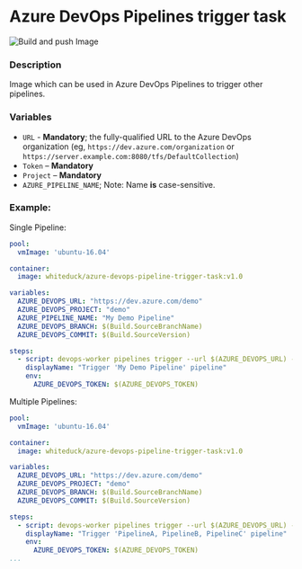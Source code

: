 # Azure DevOps Pipelines trigger task
![Build and push Image](https://github.com/whiteducksoftware/azure-devops-trigger-pipelines-task-go/workflows/Build%20and%20push%20Image/badge.svg)

### Description
Image which can be used in Azure DevOps Pipelines to trigger other pipelines.  

### Variables
- `URL` - **Mandatory**; the fully-qualified URL to the Azure DevOps organization (eg, `https://dev.azure.com/organization` or `https://server.example.com:8080/tfs/DefaultCollection`)
- `Token` – **Mandatory**  
- `Project` – **Mandatory** 
- `AZURE_PIPELINE_NAME`; Note: Name **is** case-sensitive.


### Example:
Single Pipeline:
```yaml
pool:
  vmImage: 'ubuntu-16.04'

container: 
  image: whiteduck/azure-devops-pipeline-trigger-task:v1.0

variables:
  AZURE_DEVOPS_URL: "https://dev.azure.com/demo"
  AZURE_DEVOPS_PROJECT: "demo"
  AZURE_PIPELINE_NAME: "My Demo Pipeline"
  AZURE_DEVOPS_BRANCH: $(Build.SourceBranchName)
  AZURE_DEVOPS_COMMIT: $(Build.SourceVersion)

steps:
  - script: devops-worker pipelines trigger --url $(AZURE_DEVOPS_URL) --token $(AZURE_DEVOPS_TOKEN) --project $(AZURE_DEVOPS_PROJECT) -- $(AZURE_PIPELINE_NAME)
    displayName: "Trigger 'My Demo Pipeline' pipeline"
    env:
      AZURE_DEVOPS_TOKEN: $(AZURE_DEVOPS_TOKEN)
```

Multiple Pipelines:
```yaml
pool:
  vmImage: 'ubuntu-16.04'

container: 
  image: whiteduck/azure-devops-pipeline-trigger-task:v1.0

variables:
  AZURE_DEVOPS_URL: "https://dev.azure.com/demo"
  AZURE_DEVOPS_PROJECT: "demo"
  AZURE_DEVOPS_BRANCH: $(Build.SourceBranchName)
  AZURE_DEVOPS_COMMIT: $(Build.SourceVersion)

steps:
  - script: devops-worker pipelines trigger --url $(AZURE_DEVOPS_URL) --token $(AZURE_DEVOPS_TOKEN) --project $(AZURE_DEVOPS_PROJECT) -- "PipelineA" "PipelineB" "PipelineC"
    displayName: "Trigger 'PipelineA, PipelineB, PipelineC' pipeline"
    env:
      AZURE_DEVOPS_TOKEN: $(AZURE_DEVOPS_TOKEN)
...
```